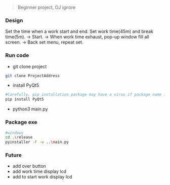 > Beginner project, OJ ignore

### Design

Set the time when a work start and end.
Set work time(45m) and break time(5m).
-> 
Start.
-> 
When work time exhaust, pop-up window fill all screen.
->
Back set menu, repeat set.

### Run code

* git clone project
```sh
git clone ProjectAddress
```
* install PyQt5
```sh
#Carefully, pip installation package may have a virus if package name is error.
pip install PyQt5
```
* python3 main.py

### Package exe
```sh
#windows
cd .\release
pyinstaller -F -w ..\main.py
```

### Future

* add over button 
* add work time display lcd
* add to start work display lcd